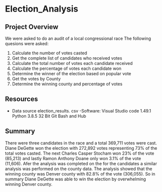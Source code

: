# Election_Analysis

## Project Overview

We were asked to do an audit of a local congressional race
The following quesions were asked:

1. Calculate the number of votes casted
2. Get the complete list of candidates who received votes
3. Calculate the total number of votes each candidate received
4. Calculate the  percentage of votes each candidate won
5. Determine the winner of the election based on popular vote
6. Get the votes by County
7. Determine the winning county and percentage of votes

## Resources
- Data source election_results. csv
-Software: Visual Studio code 1.49.1 Python 3.8.5 32 Bit Git Bash and Hub

## Summary

There were three candidates in the race and a total 369,711 votes were cast. Diane DeGette won the election with 272,892 votes representing 73% of the total votes casted. 
The next Charles Casper Stocham won 23% of the vote (85,213) and lastly Ramon Anthony Doane only won 3.1% of the vote (11,606). Afer the analysis was completed on the for the candidates a similar analysis was performed on the county data. The analysis showed that the winning county was Denver county with 82.8% of the vote (306,055).  So in summary Diane DeGette was able to win the election by overwhelming winning Denver county.


